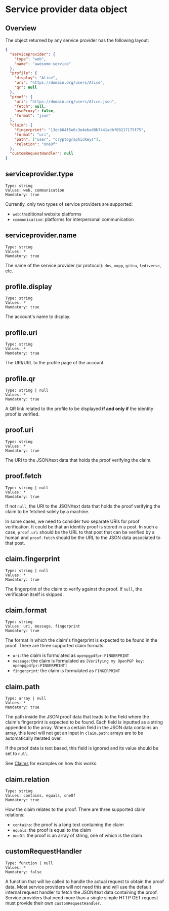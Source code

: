 # Service provider data object

## Overview

The object returned by any service provider has the following layout:

```json
{
  "serviceprovider": {
    "type": "web",
    "name": "awesome-service"
  },
  "profile": {
    "display": "Alice",
    "uri": "https://domain.org/users/Alice",
    "qr": null
  },
  "proof": {
    "uri": "https://domain.org/users/Alice.json",
    "fetch": null,
    "useProxy": false,
    "format": "json"
  },
  "claim": {
    "fingerprint": "13ec664f5e0c3e4ebad8b7441adbf09217175f75",
    "format": "uri",
    "path": ["user", "cryptographicKeys"],
    "relation": "oneOf"
  },
  "customRequestHandler": null
}
```

## serviceprovider.type

```
Type: string
Values: web, communication
Mandatory: true
```

Currently, only two types of service providers are supported:

- `web`: traditional website platforms
- `communication`: platforms for interpersonal communication

## serviceprovider.name

```
Type: string
Values: *
Mandatory: true
```

The name of the service provider (or protocol): `dns`, `xmpp`, `gitea`, `fediverse`, etc.

## profile.display

```
Type: string
Values: *
Mandatory: true
```

The account's name to display.

## profile.uri

```
Type: string
Values: *
Mandatory: true
```

The URI/URL to the profile page of the account.

## profile.qr

```
Type: string | null
Values: *
Mandatory: true
```

A QR link related to the profile to be displayed **if and only if** the identity proof is verified.

## proof.uri

```
Type: string
Values: *
Mandatory: true
```

The URI to the JSON/text data that holds the proof verifying the claim.

## proof.fetch

```
Type: string | null
Values: *
Mandatory: true
```

If not `null`, the URI to the JSON/text data that holds the proof verifying the claim to be fetched solely by a machine.

In some cases, we need to consider two separate URIs for proof verification. It could be that an identity proof is stored in a post. In such a case, `proof.uri` should be the URL to that post that can be verified by a human and `proof.fetch` should be the URL to the JSON data associated to that post.

## claim.fingerprint

```
Type: string | null
Values: *
Mandatory: true
```

The fingerprint of the claim to verify against the proof. If `null`, the verification itself is skipped.

## claim.format

```
Type: string
Values: uri, message, fingerprint
Mandatory: true
```

The format in which the claim's fingerprint is expected to be found in the proof. There are three supported claim formats:

- `uri`: the claim is formulated as `openpgp4fpr:FINGERPRINT`
- `message`: the claim is formulated as `[Verifying my OpenPGP key: openpgp4fpr:FINGERPRINT]`
- `fingerprint`: the claim is formulated as `FINGERPRINT`

## claim.path

```
Type: array | null
Values: *
Mandatory: true
```

The path inside the JSON proof data that leads to the field where the claim's fingerprint is expected to be found. Each field is inputted as a string appended to the array. When a certain field in the JSON data contains an array, this level will not get an input in `claim.path`: arrays are to be automatically iterated over.

If the proof data is text based, this field is ignored and its value should be set to `null`.

See [Claims](claims.md) for examples on how this works.

## claim.relation

```
Type: string
Values: contains, equals, oneOf
Mandatory: true
```

How the claim relates to the proof. There are three supported claim relations:

- `contains`: the proof is a long text containing the claim
- `equals`: the proof is equal to the claim
- `oneOf`: the proof is an array of string, one of which is the claim

## customRequestHandler

```
Type: function | null
Values: *
Mandatory: false
```

A function that will be called to handle the actual request to obtain the proof data. Most service providers will not need this and will use the default internal request handler to fetch the JSON/text data containing the proof. Service providers that need more than a single simple HTTP GET request must provide their own `customRequestHandler`.
